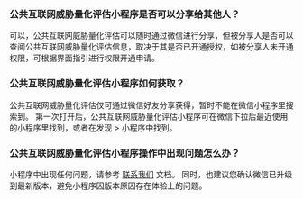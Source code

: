 ### 公共互联网威胁量化评估小程序是否可以分享给其他人？
可以，公共互联网威胁量化评估可以随时通过微信进行分享，但被分享人是否可以查阅公共互联网威胁量化评估信息，取决于其是否已开通授权，如被分享人未开通权限，可根据界面指引进行权限开通申请。

### 公共互联网威胁量化评估小程序如何获取？
公共互联网威胁量化评估仅可通过微信好友分享获得，暂时不能在微信小程序里搜索到。
第一次打开后，公共互联网威胁量化评估小程序可在微信下拉后最近使用的小程序里找到，或者在发现 > 小程序中找到。

### 公共互联网威胁量化评估小程序操作中出现问题怎么办？
小程序中出现任何问题，请参考 [联系我们](https://cloud.tencent.com/document/product/282/1558) 文档。
同时，也建议您确认微信已升级到最新版本，避免小程序因版本原因存在体验上的问题。
